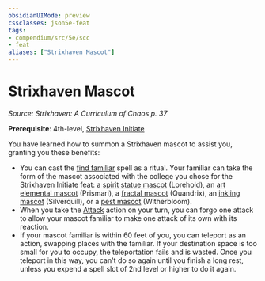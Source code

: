 ```yaml
---
obsidianUIMode: preview
cssclasses: json5e-feat
tags:
- compendium/src/5e/scc
- feat
aliases: ["Strixhaven Mascot"]
---
```

# Strixhaven Mascot
*Source: Strixhaven: A Curriculum of Chaos p. 37*  

**Prerequisite**: 4th-level, [Strixhaven Initiate](compendium/feats/strixhaven-initiate-scc.md)

You have learned how to summon a Strixhaven mascot to assist you, granting you these benefits:

- You can cast the [find familiar](compendium/spells/find-familiar.md) spell as a ritual. Your familiar can take the form of the mascot associated with the college you chose for the Strixhaven Initiate feat: a [spirit statue mascot](b_spirit-statue-mascot-scc.md) (Lorehold), an [art elemental mascot](b_art-elemental-mascot-scc.md) (Prismari), a [fractal mascot](2.%20GM%20Tools/5eTools%20Compendium%20&%20Rules/_compendium/bestiary/construct/b_.md) (Quandrix), an [inkling mascot](compendium/bestiary/ooze/inkling-mascot-scc.md) (Silverquill), or a [pest mascot](b_pest-mascot-scc.md) (Witherbloom).  
- When you take the [Attack](_actions.md#Attack) action on your turn, you can forgo one attack to allow your mascot familiar to make one attack of its own with its reaction.  
- If your mascot familiar is within 60 feet of you, you can teleport as an action, swapping places with the familiar. If your destination space is too small for you to occupy, the teleportation fails and is wasted. Once you teleport in this way, you can't do so again until you finish a long rest, unless you expend a spell slot of 2nd level or higher to do it again.